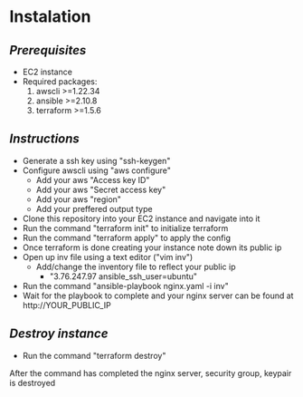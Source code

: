 # Instalation

## _Prerequisites_

- EC2 instance
- Required packages:
    1. awscli >=1.22.34
    2. ansible >=2.10.8
    3. terraform >=1.5.6

## _Instructions_
- Generate a ssh key using "ssh-keygen"
- Configure awscli using "aws configure"
    - Add your aws "Access key ID"
    - Add your aws "Secret access key"
    - Add your aws "region"
    - Add your preffered output type
- Clone this repository into your EC2 instance and navigate into it
- Run the command "terraform init" to initialize terraform
- Run the command "terraform apply" to apply the config
- Once terraform is done creating your instance note down its public ip
- Open up inv file using a text editor ("vim inv")
    - Add/change the inventory file to reflect your public ip
        - "3.76.247.97 ansible_ssh_user=ubuntu"
- Run the command "ansible-playbook nginx.yaml -i inv"
- Wait for the playbook to complete and your nginx server can be found at 
    http://YOUR_PUBLIC_IP

## _Destroy instance_

- Run the command "terraform destroy"

After the command has completed the nginx server, security group, keypair is destroyed
